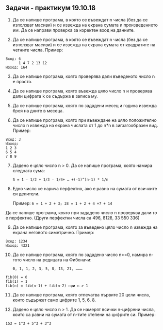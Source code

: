 ## Задачи - практикум 19.10.18

1. Да се напише програма, в която се въвеждат n числа (без да се използват масиви) и се извежда на екрана сумата и произведението им. Да се направи проверка за коректен  вход на данните.

2. Да се напише програма, в която се въвеждат n числа (без да се използват масиви) и се извежда на екрана сумата от квадратите на четните числа. Пример:
```
Вход: 6
      1 4 7 2 13 12
Изход: 164
```

3. Да се напише програма, която проверява дали въведеното число n е просто.

4. Да се напише програма, която въвежда цяло число n и проверява дали цифрата k се съдържа в записа му.

5. Да се напише програма, която по зададени месец и година извежда броя на дните в месеца.

6. Да се напише програма, която при въвеждане на цяло положително число n извежда на екрана числата от 1 до n*n в зигзагообразен вид. Пример:
```
Вход: 3
Изход:
1 2 3
6 5 4
7 8 9
```

7. Дадено е цяло число n > 0. Да се напише програма, която намира следната сума:

    ``S = 1 - 1/2 + 1/3 - 1/4+ … +(-1)^(n-1) * 1/n``

8. Едно число се нарича перфектно, ако е равно на сумата от всичките си делители.

    Пример: ```6 = 1 + 2 + 3; 28 = 1 + 2 + 4 +7 + 14```


Да се напише програма, която при зададено число n проверява дали то е перфектно. (Други перфектни числа са 496, 8128, 33 550 336)

9. Да се напише програма, която за въведено цяло число n извежда на екрана неговото симетрично. Пример:
```
Вход: 1234    
Изход: 4321
```


10. Да се напише програма, която по зададено число n>=0, намира n-тото число на редицата на Фибоначи:

    ``0, 1, 1, 2, 3, 5, 8, 13, 21, ………``
```
fib(0) = 0
fib(1) = 1
fib(n) = fib(n-1) + fib(n-2) при n > 1
```


11. Да се напише програма, която отпечатва първите 20 цели числа, които съдържат само цифрите 1, 5, 6, 8.

12. Дадено е цяло число n > 1. Да се намерят всички n-цифрени числа, които са равни на сумата от n-тите степени на цифрите си.
Пример:
```
153 = 1^3 + 5^3 + 3^3
```

